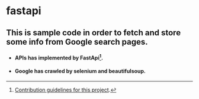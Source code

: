 # fastapi

## This is sample code in order to fetch and store some info from Google search pages.
- #### APIs has implemented by FastApi[^1].
- #### Google has crawled by selenium and beautifulsoup.

[^1]: [Contribution guidelines for this project](https://sqlmodel.tiangolo.com/tutorial/fastapi/multiple-models//).


